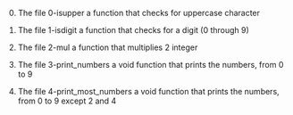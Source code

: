 0. The file 0-isupper a function that checks for uppercase character

1. The file 1-isdigit a function that checks for a digit (0 through 9)

2. The file 2-mul a function that multiplies 2 integer

3. The file 3-print_numbers a void function that prints the numbers, from 0 to 9

4. The file 4-print_most_numbers a void function that prints the numbers, from 0 to 9 except 2 and 4
